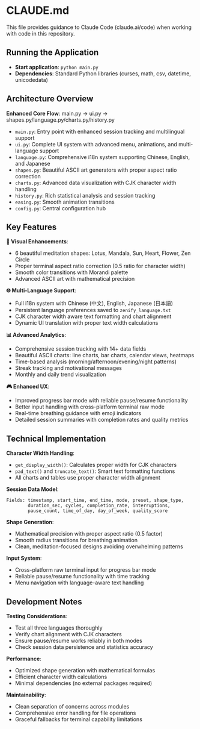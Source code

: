 # CLAUDE.md

This file provides guidance to Claude Code (claude.ai/code) when working with code in this repository.

## Running the Application

- **Start application**: `python main.py`
- **Dependencies**: Standard Python libraries (curses, math, csv, datetime, unicodedata)

## Architecture Overview

**Enhanced Core Flow**: main.py → ui.py → shapes.py/language.py/charts.py/history.py
- `main.py`: Entry point with enhanced session tracking and multilingual support
- `ui.py`: Complete UI system with advanced menu, animations, and multi-language support
- `language.py`: Comprehensive i18n system supporting Chinese, English, and Japanese
- `shapes.py`: Beautiful ASCII art generators with proper aspect ratio correction
- `charts.py`: Advanced data visualization with CJK character width handling
- `history.py`: Rich statistical analysis and session tracking
- `easing.py`: Smooth animation transitions
- `config.py`: Central configuration hub

## Key Features

**🎨 Visual Enhancements**:
- 6 beautiful meditation shapes: Lotus, Mandala, Sun, Heart, Flower, Zen Circle
- Proper terminal aspect ratio correction (0.5 ratio for character width)
- Smooth color transitions with Morandi palette
- Advanced ASCII art with mathematical precision

**🌐 Multi-Language Support**:
- Full i18n system with Chinese (中文), English, Japanese (日本語)
- Persistent language preferences saved to `zenify_language.txt`
- CJK character width aware text formatting and chart alignment
- Dynamic UI translation with proper text width calculations

**📊 Advanced Analytics**:
- Comprehensive session tracking with 14+ data fields
- Beautiful ASCII charts: line charts, bar charts, calendar views, heatmaps
- Time-based analysis (morning/afternoon/evening/night patterns)
- Streak tracking and motivational messages
- Monthly and daily trend visualization

**🎮 Enhanced UX**:
- Improved progress bar mode with reliable pause/resume functionality
- Better input handling with cross-platform terminal raw mode
- Real-time breathing guidance with emoji indicators
- Detailed session summaries with completion rates and quality metrics

## Technical Implementation

**Character Width Handling**:
- `get_display_width()`: Calculates proper width for CJK characters
- `pad_text()` and `truncate_text()`: Smart text formatting functions
- All charts and tables use proper character width alignment

**Session Data Model**:
```
Fields: timestamp, start_time, end_time, mode, preset, shape_type, 
        duration_sec, cycles, completion_rate, interruptions, 
        pause_count, time_of_day, day_of_week, quality_score
```

**Shape Generation**:
- Mathematical precision with proper aspect ratio (0.5 factor)
- Smooth radius transitions for breathing animation
- Clean, meditation-focused designs avoiding overwhelming patterns

**Input System**:
- Cross-platform raw terminal input for progress bar mode
- Reliable pause/resume functionality with time tracking
- Menu navigation with language-aware text handling

## Development Notes

**Testing Considerations**:
- Test all three languages thoroughly
- Verify chart alignment with CJK characters
- Ensure pause/resume works reliably in both modes
- Check session data persistence and statistics accuracy

**Performance**:
- Optimized shape generation with mathematical formulas
- Efficient character width calculations
- Minimal dependencies (no external packages required)

**Maintainability**:
- Clean separation of concerns across modules
- Comprehensive error handling for file operations
- Graceful fallbacks for terminal capability limitations